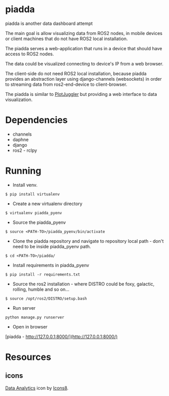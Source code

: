 # piadda
piadda is another data dashboard attempt

The main goal is allow visualizing data from ROS2 nodes, in mobile devices or client machines that do not have ROS2 local installation.

The piadda serves a web-application that runs in a device that should have access to ROS2 nodes.

The data could be visualized connecting to device's IP from a web browser.

The client-side do not need ROS2 local installation, because piadda provides an abstraction layer using django-channels (websockets) in order to streaming data from ros2-end-device to client-browser.

The piadda is similar to [PlotJuggler](https://github.com/facontidavide/PlotJuggler) but providing a web interface to data visualization.

# Dependencies
- channels
- daphne
- django
- ros2 - rclpy

# Running
- Install venv.

`$ pip install virtualenv`

- Create a new virtualenv directory

`$ virtualenv piadda_pyenv`

- Source the piadda_pyenv

`$ source <PATH-TO>/piadda_pyenv/bin/activate`

- Clone the piadda repository and navigate to repository local path - don't need to be inside piadda_pyenv path.

`$ cd <PATH-TO>/piadda/`

- Install requirements in piadda_pyenv

`$ pip install -r requirements.txt`

- Source the ros2 installation - where DISTRO could be foxy, galactic, rolling, humble and so on...

`$ source /opt/ros2/DISTRO/setup.bash`

- Run server

`python manage.py runserver`

- Open in browser

[piadda - http://127.0.0.1:8000/](http://127.0.0.1:8000/)

# Resources
## icons
[Data Analytics](https://icons8.com/icon/LgTN0AzFZcRJ/data-analytics) icon by [Icons8](https://icons8.com).
